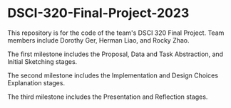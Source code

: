 # DSCI-320-Final-Project-2023

This repository is for the code of the team's DSCI 320 Final Project. Team members include Dorothy Ger, Herman Liao, and Rocky Zhao.

The first milestone includes the Proposal, Data and Task Abstraction, and Initial Sketching stages.

The second milestone includes the Implementation and Design Choices Explanation stages.

The third milestone includes the Presentation and Reflection stages.